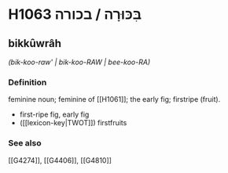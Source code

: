 # H1063 בִּכּוּרָה / בכורה

## bikkûwrâh

_(bik-koo-raw' | bik-koo-RAW | bee-koo-RA)_

### Definition

feminine noun; feminine of [[H1061]]; the early fig; firstripe (fruit).

- first-ripe fig, early fig
- ([[lexicon-key|TWOT]]) firstfruits
### See also

[[G4274]], [[G4406]], [[G4810]]

